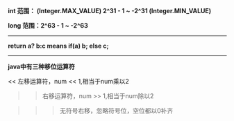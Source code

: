 **int 范围： (Integer.MAX_VALUE) 2^31 - 1 ~ -2^31 (Integer.MIN_VALUE)**

**long 范围：2^63 - 1 ~ -2^63**

_________________________________

**return a? b:c means 
if(a) b;
else c;**

_________________________________

**java中有三种移位运算符**

<<  左移运算符，num << 1,相当于num乘以2

>>  右移运算符，num >> 1,相当于num除以2

>>>  无符号右移，忽略符号位，空位都以0补齐
